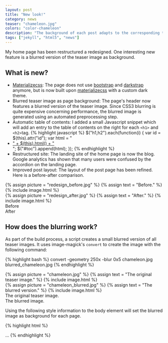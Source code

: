 ```yaml
---
layout: post
title: "New look!"
category: news
teaser: "chameleon.jpg"
colors: "color-chameleon"
description: "The background of each post adapts to the corresponding teaser image."
tags: ["jekyll", "html5", "news"]
---
```


My home page has been restructured a redesigned. One interesting new feature is a blurred version of the teaser image as background.

<!--more-->

## What is new?

* [Materializecss](http://materializecss.com/): The page does not use [bootstrap](http://getbootstrap.com/) and [darkstrap](https://github.com/danneu/darkstrap) anymore, but is now built upon [materializecss](http://materializecss.com/) with a custom dark theme.
* Blurred teaser image as page background: The page's header now features a blurred version of the teaser image. Since CSS3 blurring is quite expensive concerning performance, the blurred image is generated using an automated preprocessing step. 
* Automatic table of contents: I added a small Javascript snippet which will add an entry to the table of contents on the right for each `<h1>` and `<h2>`tag.
{% highlight javascript %}
$("h1,h2").each(function(i) {
  var id = $(this).attr("id");
  var html = "<li><a href='#" + id + "'>" + $(this).html() + "</a></li>";
  $("#toc").append(html);
});
{% endhighlight %}
* Restructured site: The landing site of the home page is now the blog. Google analytics has shown that many users were confused by the accordion on the landing page.
* Improved post layout: The layout of the post page has been refined. Here is a before-after comparison.

<div class="row">
  <div class="col s6">
    {% assign picture = "redesign_before.jpg" %}
    {% assign text = "Before." %}
    {% include image.html %}
  </div>
  <div class="col s6">
    {% assign picture = "redesign_after.jpg" %}
    {% assign text = "After." %}
    {% include image.html %}
  </div>
</div>
<div class="row">
  <div class="col s6 center">
    Before
  </div>
  <div class="col s6 center">
    After
  </div>
</div>

## How does the blurring work?

As part of the build process, a script creates a small blurred version of all teaser images. It uses image-magick's `convert` to create the image with the following command:

{% highlight bash %}
convert -geometry 250x -blur 0x5 chameleon.jpg blurred_chameleon.jpg
{% endhighlight %}


<div class="row">
  <div class="col s6">
    {% assign picture = "chameleon.jpg" %}
    {% assign text = "The original teaser image." %}
    {% include image.html %}
  </div>
  <div class="col s6">
    {% assign picture = "chameleon_blurred.jpg" %}
    {% assign text = "The blurred version." %}
    {% include image.html %}
  </div>
</div>
<div class="row">
  <div class="col s6 center">
    The original teaser image.
  </div>
  <div class="col s6 center">
    The blurred image.
  </div>
</div>


Using the following style information to the body element will set the blurred image as background for each page.

{% highlight html %}
<body class="{{ "{{page.colors" }}}}" 
      style="background-image: url(/img/blurred/{{ "{{page.teaser" }}}});">
  ...
</body>
{% endhighlight %}
